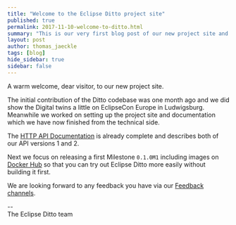 ```yaml
---
title: "Welcome to the Eclipse Ditto project site"
published: true
permalink: 2017-11-10-welcome-to-ditto.html
summary: "This is our very first blog post of our new project site and we continue to add more documentation."
layout: post
author: thomas_jaeckle
tags: [blog]
hide_sidebar: true
sidebar: false
---
```


A warm welcome, dear visitor, to our new project site. 

The initial contribution of the Ditto codebase was one month ago and we did show the Digital twins a little on
EclipseCon Europe in Ludwigsburg.<br/>
Meanwhile we worked on setting up the project site and documentation which we have now finished from the technical side.

The [HTTP API Documentation](http-api-doc.html) is already complete and describes both of our API versions 1 and 2.

Next we focus on releasing a first Milestone `0.1.0M1` including images on [Docker Hub](https://hub.docker.com/u/eclipse/)
so that you can try out Eclipse Ditto more easily without building it first.

We are looking forward to any feedback you have via our [Feedback channels](feedback.html).

--<br/>
The Eclipse Ditto team
